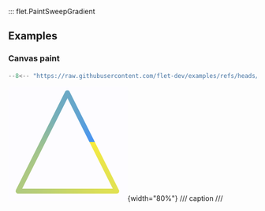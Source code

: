 ::: flet.PaintSweepGradient

## Examples

### Canvas paint

```python
--8<-- "https://raw.githubusercontent.com/flet-dev/examples/refs/heads/v1-docs/python/controls/types/paint-gradient/paint-sweep-gradient/canvas-paint.py"
```

![canvas-paint](https://raw.githubusercontent.com/flet-dev/examples/v1-docs/python/controls/types/paint-gradient/paint-sweep-gradient/media/canvas-paint.png){width="80%"}
/// caption
///
